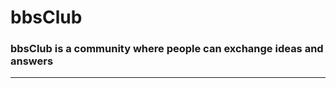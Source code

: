 #   bbsClub

###  bbsClub is a community where people can exchange ideas and answers

***











